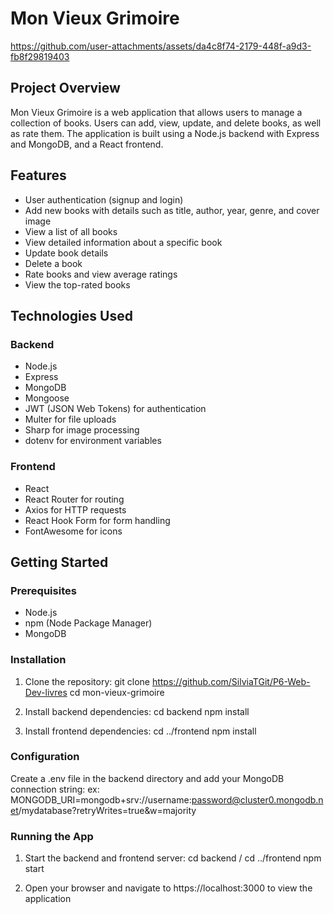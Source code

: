 # Mon Vieux Grimoire



https://github.com/user-attachments/assets/da4c8f74-2179-448f-a9d3-fb8f29819403



## Project Overview

Mon Vieux Grimoire is a web application that allows users to manage a collection of books. Users can add, view, update, and delete books, as well as rate them. The application is built using a Node.js backend with Express and MongoDB, and a React frontend.

## Features

- User authentication (signup and login)
- Add new books with details such as title, author, year, genre, and cover image
- View a list of all books
- View detailed information about a specific book
- Update book details
- Delete a book
- Rate books and view average ratings
- View the top-rated books

## Technologies Used

### Backend

- Node.js
- Express
- MongoDB
- Mongoose
- JWT (JSON Web Tokens) for authentication
- Multer for file uploads
- Sharp for image processing
- dotenv for environment variables

### Frontend

- React
- React Router for routing
- Axios for HTTP requests
- React Hook Form for form handling
- FontAwesome for icons

## Getting Started

### Prerequisites

- Node.js
- npm (Node Package Manager)
- MongoDB

### Installation

1. Clone the repository:
   git clone https://github.com/SilviaTGit/P6-Web-Dev-livres
   cd mon-vieux-grimoire

2. Install backend dependencies: 
    cd backend
    npm install

3. Install frontend dependencies:
    cd ../frontend
    npm install

### Configuration

Create a .env file in the backend directory and add your MongoDB connection string:
   ex: MONGODB_URI=mongodb+srv://username:password@cluster0.mongodb.net/mydatabase?retryWrites=true&w=majority

### Running the App

1. Start the backend and frontend server:
    cd backend / cd ../frontend
    npm start

2. Open your browser and navigate to https://localhost:3000 to view the application
